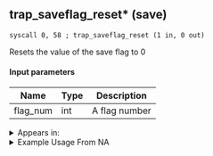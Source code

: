 ## trap_saveflag_reset* (save)

`syscall 0, 58 ; trap_saveflag_reset (1 in, 0 out)`

Resets the value of the save flag to 0

#### Input parameters
| Name | Type | Description
|------|------|------------
| flag_num   | int   | A flag number




<details>
	<summary>Appears in:</summary>

</details>

<details>
	<summary>Example Usage From NA</summary>
```

```
</details>

